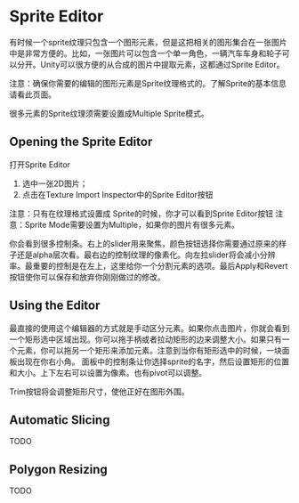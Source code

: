 # Sprite Editor

有时候一个sprite纹理只包含一个图形元素，但是这把相关的图形集合在一张图片中是非常方便的。比如，一张图片可以包含一个单一角色，一辆汽车车身和轮子可以分开。Unity可以很方便的从合成的图片中提取元素，这都通过Sprite Editor。

注意：确保你需要的编辑的图形元素是Sprite纹理格式的。了解Sprite的基本信息请看此页面。

很多元素的Sprite纹理须需要设置成Multiple Sprite模式。

## Opening the Sprite Editor
打开Sprite Editor
1. 选中一张2D图片；
2. 点击在Texture Import Inspector中的Sprite Editor按钮

注意：只有在纹理格式设置成 Sprite的时候，你才可以看到Sprite Editor按钮
注意：Sprite Mode需要设置为Multiple，如果你的图片有很多元素。

你会看到很多控制条。右上的slider用来聚焦，颜色按钮选择你需要通过原来的样子还是alpha层次看。最右边的控制纹理的像素化。向左拉slider将会减小分辨率。最重要的控制是在左上，这里给你一个分割元素的选项。最后Apply和Revert按钮使你可以保存和放弃你刚刚做过的修改。

## Using the Editor
最直接的使用这个编辑器的方式就是手动区分元素。如果你点击图片，你就会看到一个矩形选中区域出现。你可以拖手柄或者拉动矩形的边来调整大小。如果只有一个元素，你可以拖另一个矩形来添加元素。注意到当你有矩形选中的时候，一块面板出现在你右小角。
面板中的控制条让你选择sprite的名字，然后设置矩形的位置和大小。上下左右可以设置为像素。也有pivot可以调整。

Trim按钮将会调整矩形尺寸，使他正好在图形外围。

## Automatic Slicing 
TODO

## Polygon Resizing
TODO
